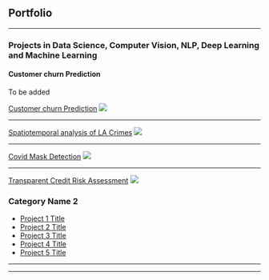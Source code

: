 ## Portfolio

---

### Projects in Data Science, Computer Vision, NLP, Deep Learning and Machine Learning 

#### Customer churn Prediction
To be added

[Customer churn Prediction](/sample_page)
<img src="images/dummy_thumbnail.jpg?raw=true"/>

---
[Spatiotemporal analysis of LA Crimes](/pdf/sample_presentation.pdf)
<img src="images/dummy_thumbnail.jpg?raw=true"/>

---
[Covid Mask Detection](http://example.com/)
<img src="images/dummy_thumbnail.jpg?raw=true"/>

---
[Transparent Credit Risk Assessment](http://example.com/)
<img src="images/dummy_thumbnail.jpg?raw=true"/>

### Category Name 2

- [Project 1 Title](http://example.com/)
- [Project 2 Title](http://example.com/)
- [Project 3 Title](http://example.com/)
- [Project 4 Title](http://example.com/)
- [Project 5 Title](http://example.com/)

---




---
